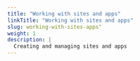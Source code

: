 ```yaml
---
title: "Working with sites and apps"
linkTitle: "Working with sites and apps"
slug: working-with-sites-apps"
weight: 1
description: |
  Creating and managing sites and apps
---
```

